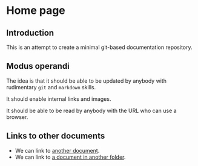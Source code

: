 # Home page

## Introduction

This is an attempt to create a minimal git-based documentation repository.

## Modus operandi

The idea is that it should be able to be updated by anybody with rudimentary `git` and `markdown` skills.

It should enable internal links and images.

It should be able to be read by anybody with the URL who can use a browser.

## Links to other documents

* We can link to [another document](another.md).
* We can link to [a document in another folder](another_folder/document.md).
